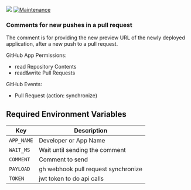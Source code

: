 <a href="https://codeclimate.com/github/anjakammer/brigade-pr-comment/maintainability"><img src="https://api.codeclimate.com/v1/badges/f1909b09712611c34fc7/maintainability" /></a>
[![Maintenance](https://img.shields.io/badge/Maintained%3F-yes-green.svg)](https://GitHub.com/Naereen/StrapDown.js/graphs/commit-activity)

### Comments for new pushes in a pull request
The comment is for providing the new preview URL
of the newly deployed application, after a new push to a pull request.

GitHub App Permissions:
* read Repository Contents
* read&write Pull Requests

GitHub Events:
* Pull Request (action: synchronize)

## Required Environment Variables

| Key             | Description                          |
| ----------------|--------------------------------------|
| `APP_NAME`      | Developer or App Name                |
| `WAIT_MS`       | Wait until sending the comment       |
| `COMMENT`       | Comment to send                      |
| `PAYLOAD`       | gh webhook pull request synchronize  |
| `TOKEN`         | jwt token to do api calls            |
